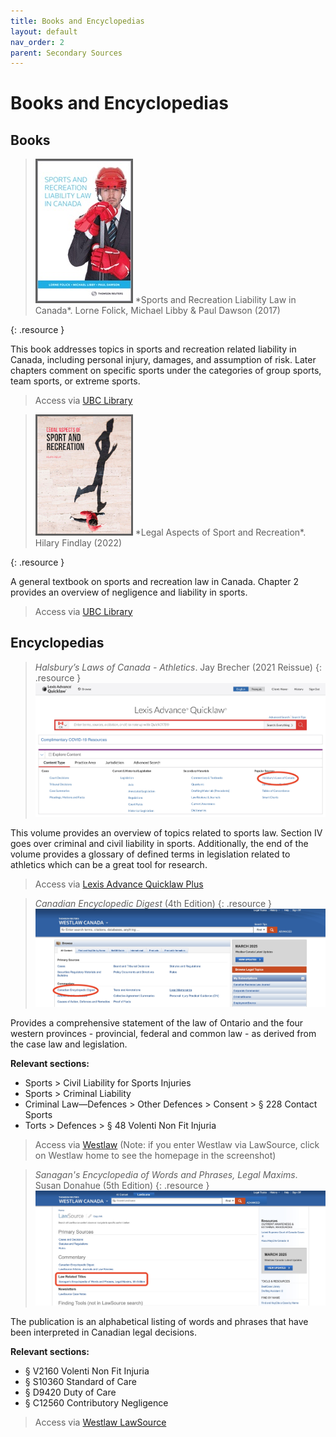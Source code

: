 ```yaml
---
title: Books and Encyclopedias
layout: default
nav_order: 2
parent: Secondary Sources
---
```

# Books and Encyclopedias

## Books

> <img src="/Images/Sports-and-Rec.jpg" style="width:150px; border: solid">  
> *Sports and Recreation Liability Law in Canada*. Lorne Folick, Michael Libby & Paul Dawson (2017) 
{: .resource }

This book addresses topics in sports and recreation related liability in Canada, including personal injury, damages, and assumption of risk. Later chapters comment on specific sports under the categories of group sports, team sports, or extreme sports. 

> Access via [UBC Library](https://go.exlibris.link/8wFwKWMh)

> <img src="/Images/LASR_Web.jpg" style="width:150px; border: solid">  
> *Legal Aspects of Sport and Recreation*. Hilary Findlay (2022) 
{: .resource }

A general textbook on sports and recreation law in Canada. Chapter 2 provides an overview of negligence and liability in sports. 

> Access via [UBC Library](https://go.exlibris.link/D0PwbSZG)

## Encyclopedias

> *Halsbury’s Laws of Canada - Athletics*. Jay Brecher (2021 Reissue)
{: .resource }
![Screenshot of where to find Halsbury’s Laws of Canada in Lexis Advance](/Images/Halsbury.jpg)

This volume provides an overview of topics related to sports law. Section IV goes over criminal and civil liability in sports. Additionally, the end of the volume provides a glossary of defined terms in legislation related to athletics which can be a great tool for research. 

> Access via [Lexis Advance Quicklaw Plus](https://resources.library.ubc.ca/page.php?details=lexis-advance-quicklaw-plus&id=2403)

> *Canadian Encyclopedic Digest* (4th Edition)
{: .resource }
![Screenshot of where to find Canadian Encyclopedic Digest in Westlaw](/Images/CED.jpg)

Provides a comprehensive statement of the law of Ontario and the four western provinces - provincial, federal and common law - as derived from the case law and legislation.

**Relevant sections:** 

- Sports > Civil Liability for Sports Injuries
- Sports > Criminal Liability
- Criminal Law—Defences > Other Defences > Consent > § 228 Contact Sports
- Torts > Defences > § 48 Volenti Non Fit Injuria

> Access via [Westlaw](https://resources.library.ubc.ca/page.php?details=lawsource&id=2653) (Note: if you enter Westlaw via LawSource, click on Westlaw home to see the homepage in the screenshot)

> *Sanagan's Encyclopedia of Words and Phrases, Legal Maxims*. Susan Donahue (5th Edition)
{: .resource }
![Screenshot of where to find Sanagan's Encyclopedia of Words and Phrases in LawSource](/Images/Sanagan.jpg)

The publication is an alphabetical listing of words and phrases that have been interpreted in Canadian legal decisions. 

**Relevant sections:**  

- § V2160 Volenti Non Fit Injuria
- § S10360 Standard of Care
- § D9420 Duty of Care
- § C12560 Contributory Negligence

> Access via [Westlaw LawSource](https://resources.library.ubc.ca/page.php?details=lawsource&id=2653)
